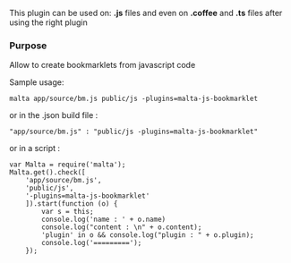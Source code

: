 This plugin can be used on: **.js** files and even on **.coffee** and **.ts** files after using the right plugin

### Purpose  
Allow to create bookmarklets from javascript code  


Sample usage:  

    malta app/source/bm.js public/js -plugins=malta-js-bookmarklet

or in the .json build file :

    "app/source/bm.js" : "public/js -plugins=malta-js-bookmarklet"

or in a script : 

    var Malta = require('malta');
    Malta.get().check([
        'app/source/bm.js',
        'public/js',
        '-plugins=malta-js-bookmarklet'
        ]).start(function (o) {
            var s = this;
            console.log('name : ' + o.name)
            console.log("content : \n" + o.content);
            'plugin' in o && console.log("plugin : " + o.plugin);
            console.log('=========');
        });

